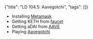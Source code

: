 {"title": "LD 104.5: Aavegotchi", "tags": []}
* Installing [Metamask](https://metamask.io/)
* Getting KETH from [faucet](https://faucets.chain.link/kovan)
* Getting aDAI from [AAVE](https://testnet.aave.com/)
* Playing [Aavegotchi](https://testnet.aavegotchi.com/)

